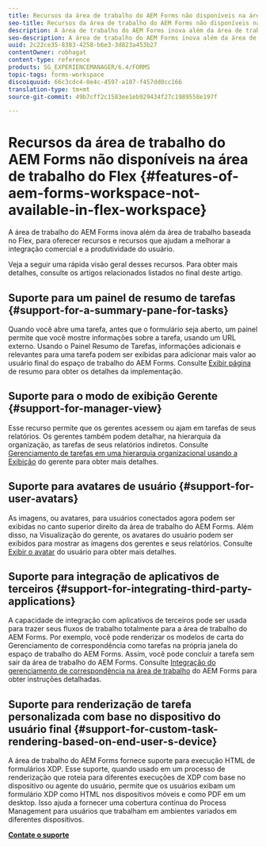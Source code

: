 ```yaml
---
title: Recursos da área de trabalho do AEM Forms não disponíveis na área de trabalho do Flex
seo-title: Recursos da área de trabalho do AEM Forms não disponíveis na área de trabalho do Flex
description: A área de trabalho do AEM Forms inova além da área de trabalho baseada no Flex. Leia sobre as diferenças nos recursos e capacidades.
seo-description: A área de trabalho do AEM Forms inova além da área de trabalho baseada no Flex. Leia sobre as diferenças nos recursos e capacidades.
uuid: 2c22ce35-8383-4258-b6e3-3d823a453b27
contentOwner: robhagat
content-type: reference
products: SG_EXPERIENCEMANAGER/6.4/FORMS
topic-tags: forms-workspace
discoiquuid: 66c3cdc4-0e4c-4597-a107-f457dd0cc166
translation-type: tm+mt
source-git-commit: 49b7cff2c1583ee1eb929434f27c1989558e197f

---
```



# Recursos da área de trabalho do AEM Forms não disponíveis na área de trabalho do Flex {#features-of-aem-forms-workspace-not-available-in-flex-workspace}

A área de trabalho do AEM Forms inova além da área de trabalho baseada no Flex, para oferecer recursos e recursos que ajudam a melhorar a integração comercial e a produtividade do usuário.

Veja a seguir uma rápida visão geral desses recursos. Para obter mais detalhes, consulte os artigos relacionados listados no final deste artigo.

## Suporte para um painel de resumo de tarefas {#support-for-a-summary-pane-for-tasks}

Quando você abre uma tarefa, antes que o formulário seja aberto, um painel permite que você mostre informações sobre a tarefa, usando um URL externo. Usando o Painel Resumo de Tarefas, informações adicionais e relevantes para uma tarefa podem ser exibidas para adicionar mais valor ao usuário final do espaço de trabalho do AEM Forms. Consulte [Exibir página](/help/forms/using/displaying-information-task-summary-pane.md) de resumo para obter os detalhes da implementação.

## Suporte para o modo de exibição Gerente {#support-for-manager-view}

Esse recurso permite que os gerentes acessem ou ajam em tarefas de seus relatórios. Os gerentes também podem detalhar, na hierarquia da organização, as tarefas de seus relatórios indiretos. Consulte [Gerenciamento de tarefas em uma hierarquia organizacional usando a Exibição](/help/forms/using/tasks-organizational-hierarchy-using-manager.md) do gerente para obter mais detalhes.

## Suporte para avatares de usuário {#support-for-user-avatars}

As imagens, ou avatares, para usuários conectados agora podem ser exibidas no canto superior direito da área de trabalho do AEM Forms. Além disso, na Visualização do gerente, os avatares do usuário podem ser exibidos para mostrar as imagens dos gerentes e seus relatórios. Consulte [Exibir o avatar](/help/forms/using/displaying-user-avatar.md) do usuário para obter mais detalhes.

## Suporte para integração de aplicativos de terceiros {#support-for-integrating-third-party-applications}

A capacidade de integração com aplicativos de terceiros pode ser usada para trazer seus fluxos de trabalho totalmente para a área de trabalho do AEM Forms. Por exemplo, você pode renderizar os modelos de carta do Gerenciamento de correspondência como tarefas na própria janela do espaço de trabalho do AEM Forms. Assim, você pode concluir a tarefa sem sair da área de trabalho do AEM Forms. Consulte [Integração do gerenciamento de correspondência na área de trabalho](/help/forms/using/integrating-correspondence-management-html-workspace.md) do AEM Forms para obter instruções detalhadas.

## Suporte para renderização de tarefa personalizada com base no dispositivo do usuário final {#support-for-custom-task-rendering-based-on-end-user-s-device}

A área de trabalho do AEM Forms fornece suporte para execução HTML de formulários XDP. Esse suporte, quando usado em um processo de renderização que roteia para diferentes execuções de XDP com base no dispositivo ou agente do usuário, permite que os usuários exibam um formulário XDP como HTML nos dispositivos móveis e como PDF em um desktop. Isso ajuda a fornecer uma cobertura contínua do Process Management para usuários que trabalham em ambientes variados em diferentes dispositivos.

**[Contate o suporte](https://www.adobe.com/account/sign-in.supportportal.html)**
